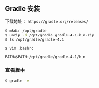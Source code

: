 ## Gradle 安装

下载地址： `https://gradle.org/releases/`

```bash
$ mkdir /opt/gradle
$ unzip -d /opt/gradle gradle-4.1-bin.zip
$ ls /opt/gradle/gradle-4.1

$ vim .bashrc
```

```vim
PATH=$PATH:/opt/gradle/gradle-4.1/bin
```

### 查看版本

```bash
$ gradle -v
```

